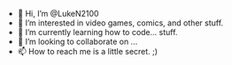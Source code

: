- 👋 Hi, I’m @LukeN2100
- 👀 I’m interested in video games, comics, and other stuff.
- 🌱 I’m currently learning how to code... stuff.
- 💞️ I’m looking to collaborate on ...
- 📫 How to reach me is a little secret. ;)

<!---
LukeN2100/LukeN2100 is a ✨ special ✨ repository because its `README.md` (this file) appears on your GitHub profile.
You can click the Preview link to take a look at your changes.
--->
